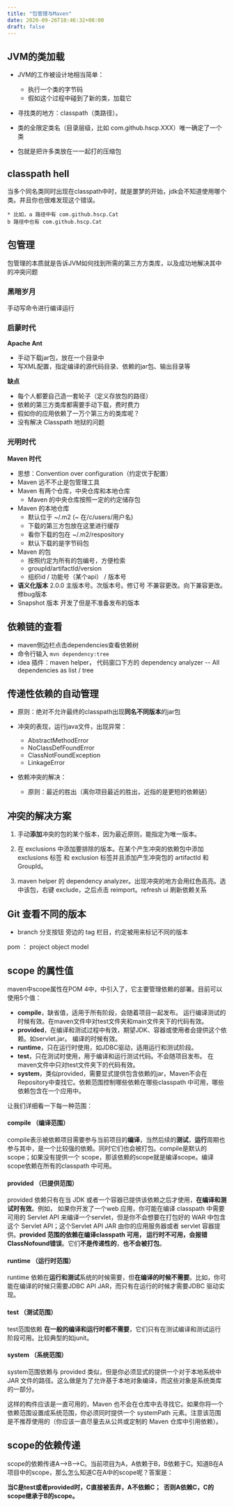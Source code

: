 ```yaml
---
title: "包管理与Maven"
date: 2020-09-26T10:46:32+08:00
draft: false
---
```

## JVM的类加载
* JVM的工作被设计地相当简单：
    * 执行一个类的字节码
    * 假如这个过程中碰到了新的类，加载它

* 寻找类的地方：classpath（类路径）。
* 类的全限定类名（目录层级，比如 com.github.hscp.XXX）唯一确定了一个类
* 包就是把许多类放在⼀一起打的压缩包

## classpath hell
当多个同名类同时出现在classpath中时，就是噩梦的开始，jdk会不知道使用哪个类。并且你也很难发现这个错误。
    
    * 比如，a 路径中有 com.github.hscp.Cat
    b 路径中也有 com.github.hscp.Cat
    
## 包管理
包管理的本质就是告诉JVM如何找到所需的第三⽅方类库，以及成功地解决其中的冲突问题

### 黑暗岁月
手动写命令进行编译运行

### 启蒙时代
**Apache Ant**
* 手动下载jar包，放在一个目录中
* 写XML配置，指定编译的源代码目录、依赖的jar包、输出目录等
    
**缺点** 

* 每个人都要自⼰造一套轮子（定义存放包的路径）
* 依赖的第三方类库都需要手动下载，费时费力 
* 假如你的应用依赖了一万个第三方的类库呢？ 
* 没有解决 Classpath 地狱的问题

    
### 光明时代
**Maven 时代**
* 思想：Convention over configuration（约定优于配置）
* Maven 远不不止是包管理工具
* Maven 有两个仓库，中央仓库和本地仓库
    * Maven 的中央仓库按照一定的约定储存包
* Maven 的本地仓库
    * 默认位于 ~/.m2 (~ 在/c/users/用户名)
    * 下载的第三方包放在这里进行缓存
    * 看你下载的包在 ~/.m2/respository
    * 默认下载的是字节码包
* Maven 的包
    * 按照约定为所有的包编号，方便检索
    * groupId/artifactId/version
    * 组织id / 功能号（某个api） / 版本号
* **语义化版本** 2.0.0
主版本号。次版本号。修订号
不兼容更改。向下兼容更改。修bug版本
* Snapshot 版本 
开发了但是不准备发布的版本

## 依赖链的查看

* maven侧边栏点击dependencies查看依赖树
* 命令行输入 `mvn dependency:tree`
* idea 插件：maven helper， 代码窗口下方的 dependency analyzer -- All dependencies as list / tree

## 传递性依赖的自动管理
* 原则：绝对不允许最终的classpath出现**同名不同版本**的jar包

* 冲突的表现，运行java文件，出现异常：
    * AbstractMethodError 
    * NoClassDefFoundError 
    * ClassNotFoundException 
    * LinkageError

* 依赖冲突的解决：
    * 原则：最近的胜出（离你项目最近的胜出，近指的是更短的依赖链）

## 冲突的解决方案

1. 手动**添加**冲突的包的某个版本，因为最近原则，能指定为唯一版本。

2. 在 exclusions 中添加要排除的版本。在某个产生冲突的依赖包中添加 exclusions 标签 和 exclusion 标签并且添加产生冲突包的 artifactId 和 GroupId。

3. maven helper 的 dependency analyzer。出现冲突的地方会用红色高亮。选中该包，右键 exclude，之后点击 reimport。refresh ui 刷新依赖关系

## Git 查看不同的版本
* branch 分支按钮 旁边的 tag 栏目，约定被用来标记不同的版本


pom ： project object model

## scope 的属性值
maven中scope属性在POM 4中，<dependency>中引入了<scope>，它主要管理依赖的部署。目前<scope>可以使用5个值： 
* **compile**，缺省值，适用于所有阶段，会随着项目一起发布。 运行编译测试的时候有效。在maven文件中对test文件夹和main文件夹下的代码有效。
* **provided**，在编译和测试过程中有效，期望JDK、容器或使用者会提供这个依赖。如servlet.jar。 编译的时候有效。
* **runtime**，只在运行时使用，如JDBC驱动，适用运行和测试阶段。 
* **test**，只在测试时使用，用于编译和运行测试代码。不会随项目发布。 在maven文件中只对test文件夹下的代码有效。
* **system**，类似provided，需要显式提供包含依赖的jar，Maven不会在Repository中查找它。依赖范围控制哪些依赖在哪些classpath 中可用，哪些依赖包含在一个应用中。


让我们详细看一下每一种范围：

#### compile （编译范围）

compile表示被依赖项目需要参与当前项目的**编译**，当然后续的**测试**，**运行**周期也参与其中，是一个比较强的依赖。同时它们也会被打包。compile是默认的scope；如果没有提供一个 scope，那该依赖的scope就是编译scope。编译scope依赖在所有的classpath 中可用。

#### provided （已提供范围）

provided 依赖只有在当 JDK 或者一个容器已提供该依赖之后才使用，**在编译和测试时有效**。例如， 如果你开发了一个web 应用，你可能在编译 classpath 中需要可用的 Servlet API 来编译一个servlet，但是你不会想要在打包好的 WAR 中包含这个 Servlet API；这个Servlet API JAR 由你的应用服务器或者 servlet 容器提供。**provided 范围的依赖在编译classpath 可用， 运行时不可用，会报错 ClassNofound错误**。它们**不是传递性的**，**也不会被打包**。

#### runtime （运行时范围）

runtime 依赖在**运行和测试**系统的时候需要，但**在编译的时候不需要**。比如，你可能在编译的时候只需要JDBC API JAR，而只有在运行的时候才需要JDBC
驱动实现。

#### test （测试范围）

test范围依赖 **在一般的编译和运行时都不需要**，它们只有在测试编译和测试运行阶段可用。比较典型的如junit。


#### system （系统范围）

system范围依赖与 provided 类似，但是你必须显式的提供一个对于本地系统中JAR 文件的路径。这么做是为了允许基于本地对象编译，而这些对象是系统类库的一部分。

这样的构件应该是一直可用的，Maven 也不会在仓库中去寻找它。如果你将一个依赖范围设置成系统范围，你必须同时提供一个 systemPath 元素。注意该范围是不推荐使用的（你应该一直尽量去从公共或定制的 Maven 仓库中引用依赖）。

## scope的依赖传递
scope的依赖传递A–>B–>C。当前项目为A，A依赖于B，B依赖于C。知道B在A项目中的scope，那么怎么知道C在A中的scope呢？答案是： 

**当C是test或者provided时，C直接被丢弃，A不依赖C； 
否则A依赖C，C的scope继承于B的scope。**
